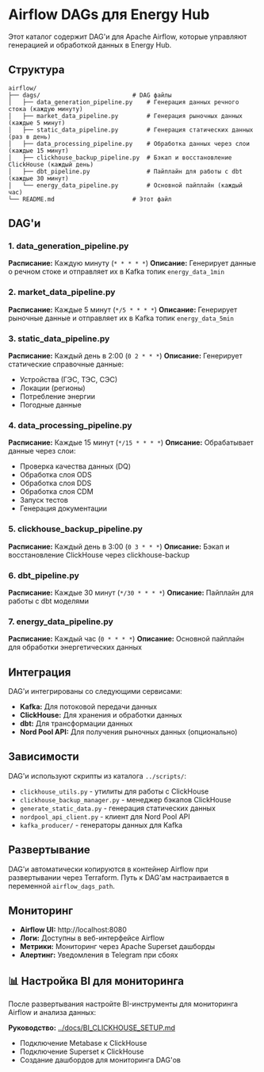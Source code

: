 # Airflow DAGs для Energy Hub

Этот каталог содержит DAG'и для Apache Airflow, которые управляют генерацией и обработкой данных в Energy Hub.

## Структура

```
airflow/
├── dags/                          # DAG файлы
│   ├── data_generation_pipeline.py    # Генерация данных речного стока (каждую минуту)
│   ├── market_data_pipeline.py        # Генерация рыночных данных (каждые 5 минут)
│   ├── static_data_pipeline.py        # Генерация статических данных (раз в день)
│   ├── data_processing_pipeline.py    # Обработка данных через слои (каждые 15 минут)
│   ├── clickhouse_backup_pipeline.py  # Бэкап и восстановление ClickHouse (каждый день)
│   ├── dbt_pipeline.py                # Пайплайн для работы с dbt (каждые 30 минут)
│   └── energy_data_pipeline.py        # Основной пайплайн (каждый час)
└── README.md                      # Этот файл
```

## DAG'и

### 1. data_generation_pipeline.py
**Расписание:** Каждую минуту (`* * * * *`)
**Описание:** Генерирует данные о речном стоке и отправляет их в Kafka топик `energy_data_1min`

### 2. market_data_pipeline.py
**Расписание:** Каждые 5 минут (`*/5 * * * *`)
**Описание:** Генерирует рыночные данные и отправляет их в Kafka топик `energy_data_5min`

### 3. static_data_pipeline.py
**Расписание:** Каждый день в 2:00 (`0 2 * * *`)
**Описание:** Генерирует статические справочные данные:
- Устройства (ГЭС, ТЭС, СЭС)
- Локации (регионы)
- Потребление энергии
- Погодные данные

### 4. data_processing_pipeline.py
**Расписание:** Каждые 15 минут (`*/15 * * * *`)
**Описание:** Обрабатывает данные через слои:
- Проверка качества данных (DQ)
- Обработка слоя ODS
- Обработка слоя DDS
- Обработка слоя CDM
- Запуск тестов
- Генерация документации

### 5. clickhouse_backup_pipeline.py
**Расписание:** Каждый день в 3:00 (`0 3 * * *`)
**Описание:** Бэкап и восстановление ClickHouse через clickhouse-backup

### 6. dbt_pipeline.py
**Расписание:** Каждые 30 минут (`*/30 * * * *`)
**Описание:** Пайплайн для работы с dbt моделями

### 7. energy_data_pipeline.py
**Расписание:** Каждый час (`0 * * * *`)
**Описание:** Основной пайплайн для обработки энергетических данных

## Интеграция

DAG'и интегрированы со следующими сервисами:
- **Kafka:** Для потоковой передачи данных
- **ClickHouse:** Для хранения и обработки данных
- **dbt:** Для трансформации данных
- **Nord Pool API:** Для получения рыночных данных (опционально)

## Зависимости

DAG'и используют скрипты из каталога `../scripts/`:
- `clickhouse_utils.py` - утилиты для работы с ClickHouse
- `clickhouse_backup_manager.py` - менеджер бэкапов ClickHouse
- `generate_static_data.py` - генерация статических данных
- `nordpool_api_client.py` - клиент для Nord Pool API
- `kafka_producer/` - генераторы данных для Kafka

## Развертывание

DAG'и автоматически копируются в контейнер Airflow при развертывании через Terraform. Путь к DAG'ам настраивается в переменной `airflow_dags_path`.

## Мониторинг

- **Airflow UI:** http://localhost:8080
- **Логи:** Доступны в веб-интерфейсе Airflow
- **Метрики:** Мониторинг через Apache Superset дашборды
- **Алертинг:** Уведомления в Telegram при сбоях

## 📊 Настройка BI для мониторинга

После развертывания настройте BI-инструменты для мониторинга Airflow и анализа данных:

**Руководство:** [../docs/BI_CLICKHOUSE_SETUP.md](../docs/BI_CLICKHOUSE_SETUP.md)
- Подключение Metabase к ClickHouse
- Подключение Superset к ClickHouse  
- Создание дашбордов для мониторинга DAG'ов
